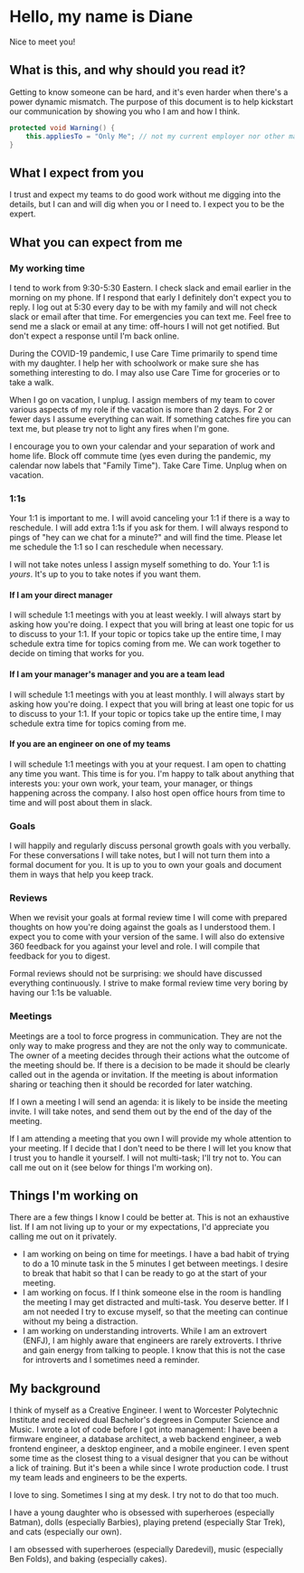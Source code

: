 # Hello, my name is Diane
Nice to meet you!

## What is this, and why should you read it?
Getting to know someone can be hard, and it's even harder when there's a power dynamic mismatch. The purpose of this document is to help kickstart our communication by showing you who I am and how I think.

```c#
protected void Warning() {
    this.appliesTo = "Only Me"; // not my current employer nor other managers you've ever met or will meet
}
```

## What I expect from you
I trust and expect my teams to do good work without me digging into the details, but I can and will dig when you or I need to. I expect you to be the expert.

## What you can expect from me

### My working time
I tend to work from 9:30-5:30 Eastern. I check slack and email earlier in the morning on my phone. If I respond that early I definitely don't expect you to reply. I log out at 5:30 every day to be with my family and will not check slack or email after that time. For emergencies you can text me. Feel free to send me a slack or email at any time: off-hours I will not get notified. But don't expect a response until I'm back online.

During the COVID-19 pandemic, I use Care Time primarily to spend time with my daughter. I help her with schoolwork or make sure she has something interesting to do. I may also use Care Time for groceries or to take a walk.

When I go on vacation, I unplug. I assign members of my team to cover various aspects of my role if the vacation is more than 2 days. For 2 or fewer days I assume everything can wait. If something catches fire you can text me, but please try not to light any fires when I'm gone.

I encourage you to own your calendar and your separation of work and home life. Block off commute time (yes even during the pandemic, my calendar now labels that "Family Time"). Take Care Time. Unplug when on vacation.

### 1:1s
Your 1:1 is important to me. I will avoid canceling your 1:1 if there is a way to reschedule. I will add extra 1:1s if you ask for them. I will always respond to pings of "hey can we chat for a minute?" and will find the time. Please let me schedule the 1:1 so I can reschedule when necessary.

I will not take notes unless I assign myself something to do. Your 1:1 is *yours*. It's up to you to take notes if you want them.

#### If I am your direct manager
I will schedule 1:1 meetings with you at least weekly. I will always start by asking how you're doing. I expect that you will bring at least one topic for us to discuss to your 1:1. If your topic or topics take up the entire time, I may schedule extra time for topics coming from me. We can work together to decide on timing that works for you.

#### If I am your manager's manager and you are a team lead
I will schedule 1:1 meetings with you at least monthly. I will always start by asking how you're doing. I expect that you will bring at least one topic for us to discuss to your 1:1. If your topic or topics take up the entire time, I may schedule extra time for topics coming from me.

#### If you are an engineer on one of my teams
I will schedule 1:1 meetings with you at your request. I am open to chatting any time you want. This time is for you. I'm happy to talk about anything that interests you: your own work, your team, your manager, or things happening across the company. I also host open office hours from time to time and will post about them in slack.

### Goals
I will happily and regularly discuss personal growth goals with you verbally. For these conversations I will take notes, but I will not turn them into a formal document for you. It is up to you to own your goals and document them in ways that help you keep track.

### Reviews
When we revisit your goals at formal review time I will come with prepared thoughts on how you're doing against the goals as I understood them. I expect you to come with your version of the same. I will also do extensive 360 feedback for you against your level and role. I will compile that feedback for you to digest.

Formal reviews should not be surprising: we should have discussed everything continuously. I strive to make formal review time very boring by having our 1:1s be valuable.

### Meetings
Meetings are a tool to force progress in communication. They are not the only way to make progress and they are not the only way to communicate. The owner of a meeting decides through their actions what the outcome of the meeting should be. If there is a decision to be made it should be clearly called out in the agenda or invitation. If the meeting is about information sharing or teaching then it should be recorded for later watching.

If I own a meeting I will send an agenda: it is likely to be inside the meeting invite. I will take notes, and send them out by the end of the day of the meeting.

If I am attending a meeting that you own I will provide my whole attention to your meeting. If I decide that I don't need to be there I will let you know that I trust you to handle it yourself. I will not multi-task; I'll try not to. You can call me out on it (see below for things I'm working on).

## Things I'm working on
There are a few things I know I could be better at. This is not an exhaustive list. If I am not living up to your or my expectations, I'd appreciate you calling me out on it privately.
* I am working on being on time for meetings. I have a bad habit of trying to do a 10 minute task in the 5 minutes I get between meetings. I desire to break that habit so that I can be ready to go at the start of your meeting.
* I am working on focus. If I think someone else in the room is handling the meeting I may get distracted and multi-task. You deserve better. If I am not needed I try to excuse myself, so that the meeting can continue without my being a distraction.
* I am working on understanding introverts. While I am an extrovert (ENFJ), I am highly aware that engineers are rarely extroverts.  I thrive and gain energy from talking to people. I know that this is not the case for introverts and I sometimes need a reminder.

## My background
I think of myself as a Creative Engineer. I went to Worcester Polytechnic Institute and received dual Bachelor's degrees in Computer Science and Music. I wrote a lot of code before I got into management: I have been a firmware engineer, a database architect, a web backend engineer, a web frontend engineer, a desktop engineer, and a mobile engineer. I even spent some time as the closest thing to a visual designer that you can be without a lick of training. But it's been a while since I wrote production code. I trust my team leads and engineers to be the experts.

I love to sing. Sometimes I sing at my desk. I try not to do that too much.

I have a young daughter who is obsessed with superheroes (especially Batman), dolls (especially Barbies), playing pretend (especially Star Trek), and cats (especially our own).

I am obsessed with superheroes (especially Daredevil), music (especially Ben Folds), and baking (especially cakes).
